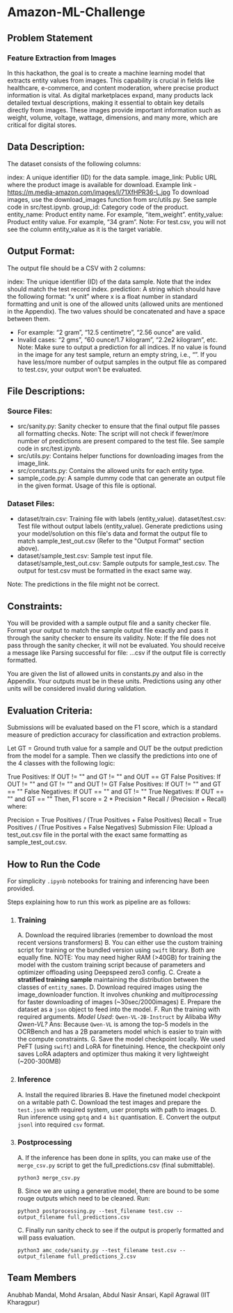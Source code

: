 # Amazon-ML-Challenge

## Problem Statement
### Feature Extraction from Images

In this hackathon, the goal is to create a machine learning model that extracts entity values from images. This capability is crucial in fields like healthcare, e-commerce, and content moderation, where precise product information is vital. As digital marketplaces expand, many products lack detailed textual descriptions, making it essential to obtain key details directly from images. These images provide important information such as weight, volume, voltage, wattage, dimensions, and many more, which are critical for digital stores.

## Data Description:
The dataset consists of the following columns:

index: A unique identifier (ID) for the data sample.
image_link: Public URL where the product image is available for download. Example link - https://m.media-amazon.com/images/I/71XfHPR36-L.jpg  To download images, use the download_images function from src/utils.py. See sample code in src/test.ipynb.
group_id: Category code of the product.
entity_name: Product entity name. For example, “item_weight”.
entity_value: Product entity value. For example, “34 gram”.
Note: For test.csv, you will not see the column entity_value as it is the target variable.

## Output Format:
The output file should be a CSV with 2 columns:

index: The unique identifier (ID) of the data sample. Note that the index should match the test record index.
prediction: A string which should have the following format: “x unit” where x is a float number in standard formatting and unit is one of the allowed units (allowed units are mentioned in the Appendix). The two values should be concatenated and have a space between them.
- For example: “2 gram”, “12.5 centimetre”, “2.56 ounce” are valid.
- Invalid cases: “2 gms”, “60 ounce/1.7 kilogram”, “2.2e2 kilogram”, etc.
Note: Make sure to output a prediction for all indices. If no value is found in the image for any test sample, return an empty string, i.e., “”. If you have less/more number of output samples in the output file as compared to test.csv, your output won’t be evaluated.

## File Descriptions:
### Source Files:

- src/sanity.py: Sanity checker to ensure that the final output file passes all formatting checks.
Note: The script will not check if fewer/more number of predictions are present compared to the test file. See sample code in src/test.ipynb.
- src/utils.py: Contains helper functions for downloading images from the image_link.
- src/constants.py: Contains the allowed units for each entity type.
- sample_code.py: A sample dummy code that can generate an output file in the given format. Usage of this file is optional.

### Dataset Files:

- dataset/train.csv: Training file with labels (entity_value).
dataset/test.csv: Test file without output labels (entity_value). Generate predictions using your model/solution on this file's data and format the output file to match sample_test_out.csv (Refer to the "Output Format" section above).
- dataset/sample_test.csv: Sample test input file.
dataset/sample_test_out.csv: Sample outputs for sample_test.csv. The output for test.csv must be formatted in the exact same way.

Note: The predictions in the file might not be correct.

## Constraints:
You will be provided with a sample output file and a sanity checker file. Format your output to match the sample output file exactly and pass it through the sanity checker to ensure its validity.
Note: If the file does not pass through the sanity checker, it will not be evaluated. You should receive a message like Parsing successful for file: ...csv if the output file is correctly formatted.

You are given the list of allowed units in constants.py and also in the Appendix. Your outputs must be in these units. Predictions using any other units will be considered invalid during validation.

## Evaluation Criteria:
Submissions will be evaluated based on the F1 score, which is a standard measure of prediction accuracy for classification and extraction problems.

Let GT = Ground truth value for a sample and OUT be the output prediction from the model for a sample. Then we classify the predictions into one of the 4 classes with the following logic:

True Positives: If OUT != "" and GT != "" and OUT == GT
False Positives: If OUT != "" and GT != "" and OUT != GT
False Positives: If OUT != "" and GT == ""
False Negatives: If OUT == "" and GT != ""
True Negatives: If OUT == "" and GT == ""
Then,
F1 score = 2 * Precision * Recall / (Precision + Recall)
where:

Precision = True Positives / (True Positives + False Positives)
Recall = True Positives / (True Positives + False Negatives)
Submission File:
Upload a test_out.csv file in the portal with the exact same formatting as sample_test_out.csv.

## How to Run the Code

For simplicity `.ipynb` notebooks for training and inferencing have been provided.

Steps explaining how to run this work as pipeline are as follows:

1. ### Training
    A. Download the required libraries (remember to download the most recent versions transformers)
    B. You can either use the custom training script for training or the bundled version using `swift` library. Both are equally fine. 
    NOTE: You may need higher RAM (>40GB) for training the model with the custom training script because of parameters and optimizer offloading using Deepspeed zero3 config.
    C. Create a **stratified training sample** maintaining the distribution between the classes of `entity_names`.
    D. Download required images using the image_downloader function. It involves *chunking* and *multiprocessing* for faster downloading of images (~30sec/2000images)
    E. Prepare the dataset as a `json` object to feed into the model.
    F. Run the training with required arguments.
    *Model Used*: `Qwen-VL-2B-Instruct` by Alibaba
    *Why Qwen-VL?*
    Ans:  Because `Qwen-VL` is among the top-5 models in the OCRBench and has a 2B parameters model which is easier to train with the compute constraints.
    G. Save the model checkpoint locally. We used PeFT (using `swift`) and LoRA for finetuining. Hence, the checkpoint only saves LoRA adapters and optimizer thus making it very lightweight (~200-300MB)

2.  ### Inference
    A. Install the required libraries
    B. Have the finetuned model checkpoint on a writable path
    C. Download the test images and prepare the `test.json` with required system, user prompts with path to images.
    D. Run inference using `gptq` and `4 bit` quantisation.
    E. Convert the output `jsonl` into required `csv` format.
3. ### Postprocessing
    A. If the inference has been done in splits, you can make use of the `merge_csv.py` script to get the full_predictions.csv (final submittable).
    ```
    python3 merge_csv.py 
    ```
    B. Since we are using a generative model, there are bound to be some rouge outputs which need to be cleaned. Run:
    ```
    python3 postprocessing.py --test_filename test.csv --output_filename full_predictions.csv
    ```
    C. Finally run sanity check to see if the output is properly formatted and will pass evaluation.
    ```
    python3 amc_code/sanity.py --test_filename test.csv --output_filename full_predictions_2.csv
    ```

## Team Members
Anubhab Mandal, Mohd Arsalan, Abdul Nasir Ansari, Kapil Agrawal (IIT Kharagpur)